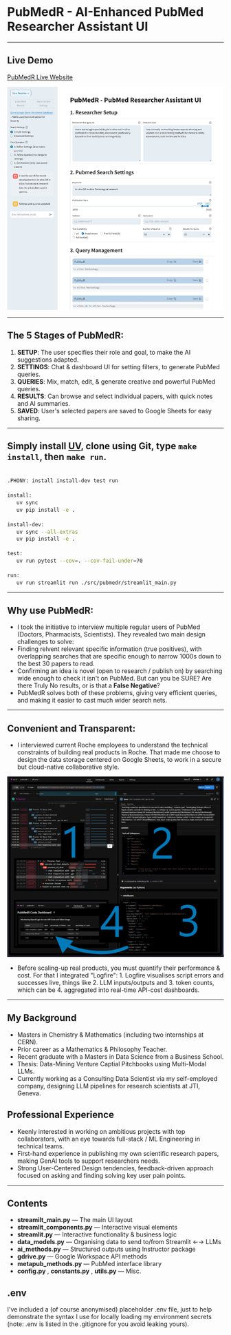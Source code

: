 # **PubMedR - AI-Enhanced PubMed Researcher Assistant UI**


---

## **Live Demo**

[PubMedR Live Website](https://pubmedr.replit.app)

[![PubMedR Video](https://github.com/inn-0/pubmedr/blob/main/assets/PubMedR.jpg)](https://www.youtube.com/watch?v=SeimhEm61hQ)


---


## **The 5 Stages of PubMedR**:
   1. **SETUP**: The user specifies their role and goal, to make the AI suggestions adapted.
   2. **SETTINGS**: Chat & dashboard UI for setting filters, to generate PubMed queries.
   3. **QUERIES**: Mix, match, edit, & generate creative and powerful PubMed queries.
   4. **RESULTS**: Can browse and select individual papers, with quick notes and AI summaries.
   5. **SAVED**: User's selected papers are saved to Google Sheets for easy sharing.

---


## Simply install [UV](https://docs.astral.sh/uv/), clone using Git, type `make install`, then `make run`.


```bash

.PHONY: install install-dev test run

install:
   uv sync
   uv pip install -e .

install-dev:
   uv sync --all-extras
   uv pip install -e .

test:
   uv run pytest --cov=. --cov-fail-under=70

run:
   uv run streamlit run ./src/pubmedr/streamlit_main.py

```

---

## **Why use PubMedR**:
   - I took the initiative to interview multiple regular users of PubMed (Doctors, Pharmacists, Scientists). They revealed two main design challenges to solve:
   - Finding relvent relevant specific information (true positives), with overlapping searches that are specific enough to narrow 1000s down to the best 30 papers to read.
   - Confirming an idea is novel (open to research / publish on) by searching wide enough to check it isn't on PubMed. But can you be SURE? Are there Truly No results, or is that a __False Negative__?
   - PubMedR solves both of these problems, giving very efficient queries, and making it easier to cast much wider search nets.

---

## **Convenient and Transparent**:
   - I interviewed current Roche employees to understand the technical constraints of building real products in Roche. That made me choose to design the data storage centered on Google Sheets, to work in a secure but cloud-native collaborative style.
 
![logfire picture](https://github.com/inn-0/pubmedr/blob/main/assets/Logfire.jpg)

   - Before scaling-up real products, you must quantify their performance & cost. For that I integrated "Logfire": 1. Logfire visualises script errors and successes live, things like 2. LLM inputs/outputs and 3. token counts, which can be 4. aggregated into real-time API-cost dashboards.

---

## **My Background**
- Masters in Chemistry & Mathematics (including two internships at CERN).
- Prior career as a Mathematics & Philosophy Teacher.
- Recent graduate with a Masters in Data Science from a Business School.
- Thesis: Data-Mining Venture Captial Pitchbooks using Multi-Modal LLMs.
- Currently working as a Consulting Data Scientist via my self-employed company, designing LLM pipelines for research scientists at JTI, Geneva.

## **Professional Experience**
- Keenly interested in working on ambitious projects with top collaborators, with an eye towards full-stack / ML Engineering in technical teams.
- First-hand experience in publishing my own scientific research papers, making GenAI tools to support researchers needs.
- Strong User-Centered Design tendencies, feedback-driven approach focused on asking and finding solving key user pain points.

---


## Contents

- __streamilt_main.py__  —  The main UI layout
- __streamlit_components.py__  — Interactive visual elements
- __streamlit.py__ — Interactive functionality & business logic
- __data_models.py__ — Organising data to send to/from Streamlit ←→ LLMs
- __ai_methods.py__ — Structured outputs using Instructor package
- __gdrive.py__ — Google Workspace API methods
- __metapub_methods.py__ — PubMed interface library
- __config.py__ , __constants.py__ , __utils.py__ — Misc.

## .env

I've included a (of course anonymised) placeholder .env file, just to help demonstrate the syntax I use for locally loading my environment secrets (note: .env is listed in the .gitignore for you avoid leaking yours).
